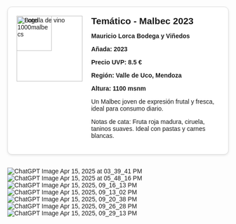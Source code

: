 <!DOCTYPE html>
<html lang="es">
<head>
  <meta charset="UTF-8">
  <title>Vinos Malbec - 1000malbecs</title>
  <style>
    body {
      font-family: Arial, sans-serif;
      background-color: #fdfdfd;
      margin: 0;
      padding: 20px;
    }
    .card {
      border: 1px solid #ddd;
      border-radius: 10px;
      box-shadow: 0 2px 5px rgba(0,0,0,0.1);
      padding: 20px;
      margin-bottom: 30px;
      display: flex;
      align-items: flex-start;
      background-color: #fff;
      position: relative;
    }
    .logo {
      position: absolute;
      top: 20px;
      left: 20px;
      width: 80px;
    }
    .bottle {
      width: 150px;
      height: auto;
      margin-right: 20px;
    }
    .content {
      flex: 1;
    }
    .vino {
      font-size: 1.5em;
      margin: 0;
    }
    .bodega, .precio, .region, .altura, .anada {
      font-weight: bold;
    }
    .descripcion, .notas {
      margin-top: 10px;
    }
  </style>
</head>
<body>

  <!-- Ejemplo de ficha -->
  <div class="card">
    <img class="logo" src="ChatGPT Image Apr 15, 2025 at 03_39_41 PM.png" alt="Logo 1000malbecs">
    <img class="bottle" src="https://via.placeholder.com/150x400?text=Botella+Malbec" alt="Botella de vino">
    <div class="content">
      <h2 class="vino">Temático - Malbec 2023</h2>
      <p class="bodega">Mauricio Lorca Bodega y Viñedos</p>
      <p class="anada">Añada: 2023</p>
      <p class="precio">Precio UVP: 8.5 €</p>
      <p class="region">Región: Valle de Uco, Mendoza</p>
      <p class="altura">Altura: 1100 msnm</p>
      <p class="descripcion">Un Malbec joven de expresión frutal y fresca, ideal para consumo diario.</p>
      <p class="notas">Notas de cata: Fruta roja madura, ciruela, taninos suaves. Ideal con pastas y carnes blancas.</p>
    </div>
  </div>

  <!-- Puedes duplicar y reemplazar los datos con los otros vinos -->

</body>
</html>

 
 ![ChatGPT Image Apr 15, 2025 at 03_39_41 PM](https://github.com/user-attachments/assets/2e1ec570-c588-4e9b-bb54-3371487cbada)
 ![ChatGPT Image Apr 15, 2025 at 05_48_16 PM](https://github.com/user-attachments/assets/98e242c1-43f7-48d0-89cb-1bb090eed7a4)
 ![ChatGPT Image Apr 15, 2025, 09_16_13 PM](https://github.com/user-attachments/assets/04f6cc1e-f609-43e0-acdd-605451379408)
![ChatGPT Image Apr 15, 2025, 09_13_02 PM](https://github.com/user-attachments/assets/594e5c8e-6441-4774-ba35-8250db5347a4)
![ChatGPT Image Apr 15, 2025, 09_20_38 PM](https://github.com/user-attachments/assets/2a09a9ec-11c3-4268-8cff-9d450fdaeeed)
![ChatGPT Image Apr 15, 2025, 09_26_28 PM](https://github.com/user-attachments/assets/929ecbdf-15e3-45fa-a1b9-001606c34d20)
![ChatGPT Image Apr 15, 2025, 09_29_13 PM](https://github.com/user-attachments/assets/bfaa3c87-cd76-4145-a103-db350ff123d8)











